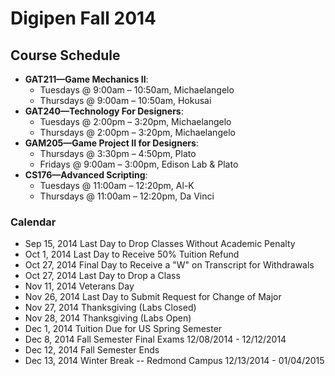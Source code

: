 <h1>Digipen Fall 2014</h1>

<h2>Course Schedule</h2>
<ul>
    <li>
        <strong>GAT211&mdash;Game Mechanics II</strong>:
        <ul>
            <li>Tuesdays @ 9:00am &ndash; 10:50am, Michaelangelo</li>
            <li>Thursdays @ 9:00am &ndash; 10:50am, Hokusai</li>
        </ul>
    </li>
    <li>
        <strong>GAT240&mdash;Technology For Designers</strong>:
        <ul>
            <li>Tuesdays @ 2:00pm &ndash; 3:20pm, Michaelangelo</li>
            <li>Thursdays @ 2:00pm &ndash; 3:20pm, Michaelangelo</li>
        </ul>
    </li>
    <li>
        <strong>GAM205&mdash;Game Project II for Designers</strong>:
        <ul>
            <li>Thursdays @ 3:30pm &ndash; 4:50pm, Plato</li>
            <li>Fridays @ 9:00am &ndash; 3:00pm, Edison Lab &amp; Plato</li>
        </ul>
    </li>
    <li>
        <strong>CS176&mdash;Advanced Scripting</strong>:
        <ul>
            <li>Tuesdays @ 11:00am &ndash; 12:20pm, Al-K</li>
            <li>Thursdays @ 11:00am &ndash; 12:20pm, Da Vinci</li>
        </ul>
    </li>
</ul>


<h3>Calendar</h3>
<p><ul>
<li>Sep 15, 2014    Last Day to Drop Classes Without Academic Penalty</li>   
<li>Oct 1, 2014 Last Day to Receive 50% Tuition Refund  </li>
<li>Oct 27, 2014    Final Day to Receive a "W" on Transcript for Withdrawals</li>    
<li>Oct 27, 2014    Last Day to Drop a Class </li>   
<li>Nov 11, 2014    Veterans Day    </li>
<li>Nov 26, 2014    Last Day to Submit Request for Change of Major</li>  
<li>Nov 27, 2014    Thanksgiving (Labs Closed)  </li>
<li>Nov 28, 2014    Thanksgiving (Labs Open)    </li>
<li>Dec 1, 2014 Tuition Due for US Spring Semester  </li>
<li>Dec 8, 2014 Fall Semester Final Exams   12/08/2014 - 12/12/2014</li>
<li>Dec 12, 2014    Fall Semester Ends  </li>
<li>Dec 13, 2014    Winter Break -- Redmond Campus  12/13/2014 - 01/04/2015</li>
</ul></p>